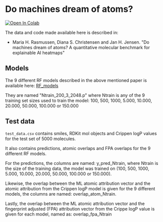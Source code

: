 # Do machines dream of atoms?


<a href="https://colab.research.google.com/drive/1dVsmJlGqaHykemUCLh--lfoppsbNv_I9?usp=sharing">
  <img src="https://colab.research.google.com/assets/colab-badge.svg" alt="Open In Colab"/>
</a>

The data and code made available here is described in:

* Maria H. Rasmussen, Diana S. Christensen and Jan H. Jensen. "Do machines dream of atoms? A quantitative molecular benchmark
for explainable AI heatmaps"

## Models

The 9 different RF models described in the above mentioned paper is available here: [RF_models](https://sid.erda.dk/sharelink/eUVFpTDU62)

They are named "Ntrain_200_3_2048.p" where Ntrain is any of the 9 training set sizes used to train the model: 100, 500, 1000, 5.000, 10.000, 20.000, 50.000, 100.000 or 150.000 

## Test data

`test_data.csv` contains smiles, RDKit mol objects and Crippen logP values for the test set of 5000 molecules. 

It also contains predictions, atomic overlaps and FPA overlaps for the 9 different RF models. 

For the predictions, the columns are named: y_pred_Ntrain, where Ntrain is the size of the training data, the model was trained on (100, 500, 1000, 5.000, 10.000, 20.000, 50.000, 100.000 or 150.000). 

Likewise, the overlap between the ML atomic attribution vector and the atomic attribution from the Crippen logP model is given for the 9 different models, the columns are named: overlap_atom_Ntrain. 

Lastly, the overlap between the ML atomic attribution vector and the fingerprint adjusted (FPA) attribution vector from the Crippe logP value is given for each model, named as: overlap_fpa_Ntrain 

